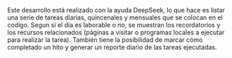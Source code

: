 Este desarrollo está realizado con la ayuda DeepSeek, lo que hace es listar una serie de tareas diarias, quincenales y mensuales que se colocan en el codigo. Segun si el día es laborable o no, se muestran los recordatorios y los recursos relacionados (páginas a visitar o programas locales a ejecutar para realizar la tarea). También tiene la posibilidad de marcar cómo completado un hito y generar un reporte diario de las tareas ejecutadas.
